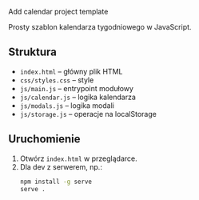 Add calendar project template

Prosty szablon kalendarza tygodniowego w JavaScript.

## Struktura

- `index.html` – główny plik HTML
- `css/styles.css` – style
- `js/main.js` – entrypoint modułowy
- `js/calendar.js` – logika kalendarza
- `js/modals.js` – logika modali
- `js/storage.js` – operacje na localStorage

## Uruchomienie

1. Otwórz `index.html` w przeglądarce.
2. Dla dev z serwerem, np.:<br>
   ```bash
   npm install -g serve
   serve .
   ```
